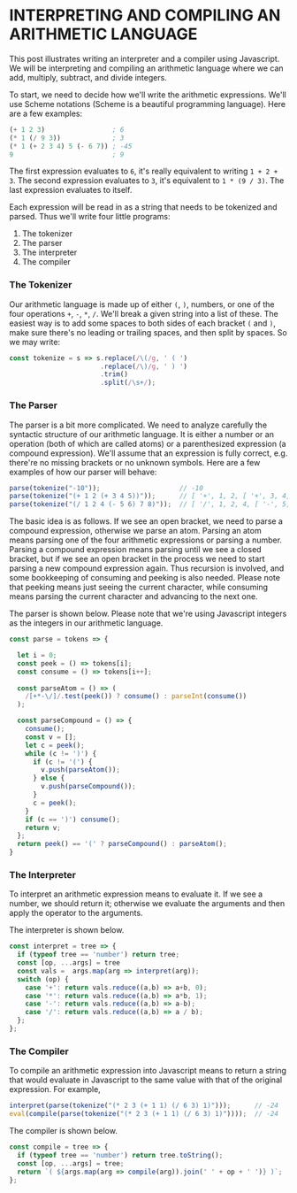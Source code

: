 # INTERPRETING AND COMPILING AN ARITHMETIC LANGUAGE

This post illustrates writing an interpreter and a compiler using 
Javascript. We will be interpreting and compiling an arithmetic 
language where we can add, multiply, subtract, and divide 
integers. 

To start, we need to decide how we'll write the arithmetic expressions. 
We'll use Scheme notations (Scheme is a beautiful programming language).
Here are a few examples: 

```scheme
(+ 1 2 3)                 ; 6
(* 1 (/ 9 3))             ; 3 
(* 1 (+ 2 3 4) 5 (- 6 7)) ; -45
9                         ; 9
```

The first expression evaluates to `6`, it's really equivalent 
to writing `1 + 2 + 3`. The second expression evaluates to 
`3`, it's equivalent to `1 * (9 / 3)`. The last expression 
evaluates to itself. 

Each expression will be read in as a string that needs to be 
tokenized and parsed. Thus we'll write four little programs: 

1. The tokenizer
2. The parser 
3. The interpreter
4. The compiler 

### The Tokenizer 
Our arithmetic language is made up of either `(`, `)`, numbers, or 
one of the four operations `+`, `-`, `*`, `/`. We'll break a given 
string into a list of these. The easiest way is to add some spaces 
to both sides of each bracket `(` and `)`, make sure there's no 
leading or trailing spaces, and then split by spaces. So we may 
write: 

```javascript
const tokenize = s => s.replace(/\(/g, ' ( ')
                       .replace(/\)/g, ' ) ')
                       .trim()
                       .split(/\s+/);
```

### The Parser
The parser is a bit more complicated. We need to analyze carefully 
the syntactic structure of our arithmetic language. It is either a 
number or an operation (both of which are called atoms) or a 
parenthesized expression (a compound expression). 
We'll assume that an expression is fully correct, e.g. there're no 
missing brackets or no unknown 
symbols. Here are a few examples of how our parser will behave: 

```javascript 
parse(tokenize("-10"));                    // -10
parse(tokenize("(+ 1 2 (+ 3 4 5))"));      // [ '+', 1, 2, [ '+', 3, 4, 5 ] ]
parse(tokenize("(/ 1 2 4 (- 5 6) 7 8)"));  // [ '/', 1, 2, 4, [ '-', 5, 6 ], 7, 8 ]
```

The basic idea is as follows. If we see an open bracket, we need to parse 
a compound expression, otherwise we parse an atom. Parsing an atom means 
parsing one of the four arithmetic expressions or parsing a number. 
Parsing a compound expression means parsing until we see a closed bracket, but 
if we see an open bracket in the process we need to start parsing a new 
compound expression again. Thus recursion is involved, and some bookkeeping
of consuming and peeking is also needed. Please note that peeking means 
just seeing the current character, while consuming means parsing the current 
character and advancing to the next one. 

The parser is shown below. Please note that we're using Javascript integers as 
the integers in our arithmetic language. 


```javascript
const parse = tokens => {

  let i = 0;
  const peek = () => tokens[i];
  const consume = () => tokens[i++];
  
  const parseAtom = () => (
    /[+*-\/]/.test(peek()) ? consume() : parseInt(consume())
  );

  const parseCompound = () => {
    consume();
    const v = [];
    let c = peek();
    while (c != ')') {
      if (c != '(') {
        v.push(parseAtom());
      } else {
        v.push(parseCompound());
      }
      c = peek();
    }
    if (c == ')') consume();
    return v;
  };
  return peek() == '(' ? parseCompound() : parseAtom();
}
```

### The Interpreter
To interpret an arithmetic expression means to evaluate it.  If we 
see a number, we should return it; otherwise we evaluate the arguments 
and then apply the operator to the arguments. 

The interpreter is shown below. 


```javascript
const interpret = tree => {
  if (typeof tree == 'number') return tree;
  const [op, ...args] = tree 
  const vals =  args.map(arg => interpret(arg));
  switch (op) {
    case '+': return vals.reduce((a,b) => a+b, 0);
    case '*': return vals.reduce((a,b) => a*b, 1);
    case '-': return vals.reduce((a,b) => a-b);
    case '/': return vals.reduce((a,b) => a / b);
  };
};
```

### The Compiler 
To compile an arithmetic expression into Javascript means to return 
a string that would evaluate in Javascript to the same value with that 
of the original expression. For example, 

```javascript
interpret(parse(tokenize("(* 2 3 (+ 1 1) (/ 6 3) 1)")));      // -24 
eval(compile(parse(tokenize("(* 2 3 (+ 1 1) (/ 6 3) 1)"))));  // -24 
```

The compiler is shown below. 

```javascript
const compile = tree => {
  if (typeof tree == 'number') return tree.toString();
  const [op, ...args] = tree;
  return `( ${args.map(arg => compile(arg)).join(' ' + op + ' ')} )`;
};
```
